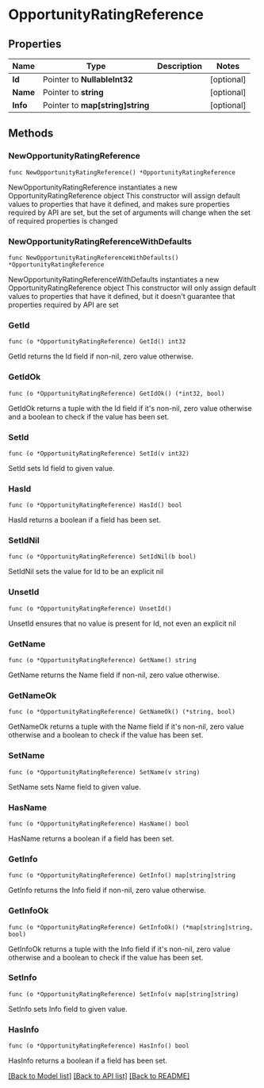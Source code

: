 # OpportunityRatingReference

## Properties

Name | Type | Description | Notes
------------ | ------------- | ------------- | -------------
**Id** | Pointer to **NullableInt32** |  | [optional] 
**Name** | Pointer to **string** |  | [optional] 
**Info** | Pointer to **map[string]string** |  | [optional] 

## Methods

### NewOpportunityRatingReference

`func NewOpportunityRatingReference() *OpportunityRatingReference`

NewOpportunityRatingReference instantiates a new OpportunityRatingReference object
This constructor will assign default values to properties that have it defined,
and makes sure properties required by API are set, but the set of arguments
will change when the set of required properties is changed

### NewOpportunityRatingReferenceWithDefaults

`func NewOpportunityRatingReferenceWithDefaults() *OpportunityRatingReference`

NewOpportunityRatingReferenceWithDefaults instantiates a new OpportunityRatingReference object
This constructor will only assign default values to properties that have it defined,
but it doesn't guarantee that properties required by API are set

### GetId

`func (o *OpportunityRatingReference) GetId() int32`

GetId returns the Id field if non-nil, zero value otherwise.

### GetIdOk

`func (o *OpportunityRatingReference) GetIdOk() (*int32, bool)`

GetIdOk returns a tuple with the Id field if it's non-nil, zero value otherwise
and a boolean to check if the value has been set.

### SetId

`func (o *OpportunityRatingReference) SetId(v int32)`

SetId sets Id field to given value.

### HasId

`func (o *OpportunityRatingReference) HasId() bool`

HasId returns a boolean if a field has been set.

### SetIdNil

`func (o *OpportunityRatingReference) SetIdNil(b bool)`

 SetIdNil sets the value for Id to be an explicit nil

### UnsetId
`func (o *OpportunityRatingReference) UnsetId()`

UnsetId ensures that no value is present for Id, not even an explicit nil
### GetName

`func (o *OpportunityRatingReference) GetName() string`

GetName returns the Name field if non-nil, zero value otherwise.

### GetNameOk

`func (o *OpportunityRatingReference) GetNameOk() (*string, bool)`

GetNameOk returns a tuple with the Name field if it's non-nil, zero value otherwise
and a boolean to check if the value has been set.

### SetName

`func (o *OpportunityRatingReference) SetName(v string)`

SetName sets Name field to given value.

### HasName

`func (o *OpportunityRatingReference) HasName() bool`

HasName returns a boolean if a field has been set.

### GetInfo

`func (o *OpportunityRatingReference) GetInfo() map[string]string`

GetInfo returns the Info field if non-nil, zero value otherwise.

### GetInfoOk

`func (o *OpportunityRatingReference) GetInfoOk() (*map[string]string, bool)`

GetInfoOk returns a tuple with the Info field if it's non-nil, zero value otherwise
and a boolean to check if the value has been set.

### SetInfo

`func (o *OpportunityRatingReference) SetInfo(v map[string]string)`

SetInfo sets Info field to given value.

### HasInfo

`func (o *OpportunityRatingReference) HasInfo() bool`

HasInfo returns a boolean if a field has been set.


[[Back to Model list]](../README.md#documentation-for-models) [[Back to API list]](../README.md#documentation-for-api-endpoints) [[Back to README]](../README.md)


